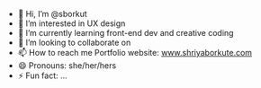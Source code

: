 - 👋 Hi, I’m @sborkut
- 👀 I’m interested in UX design
- 🌱 I’m currently learning front-end dev and creative coding
- 💞️ I’m looking to collaborate on 
- 📫 How to reach me Portfolio website: www.shriyaborkute.com
- 😄 Pronouns: she/her/hers
- ⚡ Fun fact: ...

<!---
sborkut/sborkut is a ✨ special ✨ repository because its `README.md` (this file) appears on your GitHub profile.
You can click the Preview link to take a look at your changes.
--->
